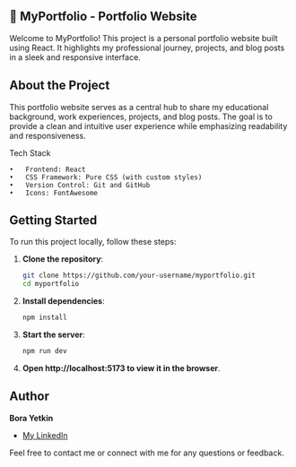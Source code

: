 ## 📄 MyPortfolio - Portfolio Website

Welcome to MyPortfolio! This project is a personal portfolio website built using React. It highlights my professional journey, projects, and blog posts in a sleek and responsive interface.

## About the Project

This portfolio website serves as a central hub to share my educational background, work experiences, projects, and blog posts. The goal is to provide a clean and intuitive user experience while emphasizing readability and responsiveness.

Tech Stack

	•	Frontend: React
	•	CSS Framework: Pure CSS (with custom styles)
	•	Version Control: Git and GitHub
	•	Icons: FontAwesome

## Getting Started

To run this project locally, follow these steps:

1. **Clone the repository**:
	```bash
	git clone https://github.com/your-username/myportfolio.git
	cd myportfolio

2. **Install dependencies**:
	```bash
	npm install


4. **Start the server**:
	```bash
	npm run dev

5. **Open http://localhost:5173 to view it in the browser**.


## Author

**Bora Yetkin**

- [My LinkedIn](https://linkedin.com/in/bora-yetkin)

Feel free to contact me or connect with me for any questions or feedback.

